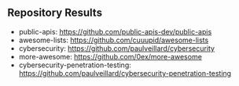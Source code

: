 ## Repository Results
- public-apis: https://github.com/public-apis-dev/public-apis
- awesome-lists: https://github.com/cuuupid/awesome-lists
- cybersecurity: https://github.com/paulveillard/cybersecurity
- more-awesome: https://github.com/0ex/more-awesome
- cybersecurity-penetration-testing: https://github.com/paulveillard/cybersecurity-penetration-testing